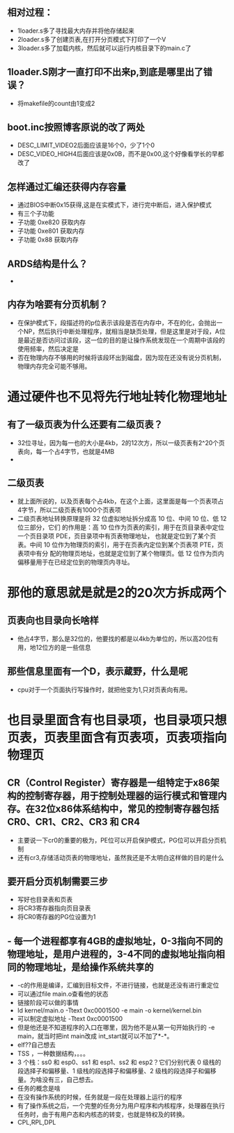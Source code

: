 ## 相对过程：
- 1loader.s多了寻找最大内存并将他存储起来
- 2loader.s多了创建页表,在打开分页模式下打印了一个V
- 3loader.s多了加载内核，然后就可以运行内核目录下的main.c了
## 1loader.S刚才一直打印不出来p,到底是哪里出了错误？
- 将makefile的count由1变成2

## boot.inc按照博客原说的改了两处
- DESC_LIMIT_VIDEO2后面应该是16个0，少了1个0
- DESC_VIDEO_HIGH4后面应该是0x0B，而不是0x00,这个好像看学长的早都改了

## 怎样通过汇编还获得内存容量
- 通过BIOS中断0x15获得,这是在实模式下，进行完中断后，进入保护模式
- 有三个子功能
- 子功能 0xe820 获取内存
- 子功能 0xe801 获取内存
- 子功能 0x88 获取内存

## ARDS结构是什么？
- 

## 内存为啥要有分页机制？
- 在保护模式下，段描述符的p位表示该段是否在内存中，不在的化，会抛出一个NP，然后执行中断处理程序，就相当是缺页处理，但是这里是对于段，A位是最近是否访问过该段，这一位的目的是让操作系统发现在一个周期中该段的使用频率，然后决定是
- 否在物理内存不够用的时候将该段环出到磁盘，因为现在还没有说分页机制，物理内存完全可能不够用。


# 通过硬件也不见将先行地址转化物理地址
## 有了一级页表为什么还要有二级页表？
- 32位寻址，因为每一也的大小是4kb，2的12次方，所以一级页表有2^20个页表向，每一个占4字节，也就是4MB
- 
## 二级页表
- 就上面所说的，以及页表每个占4kb，在这个上面，这里面是每一个页表项占4字节，所以二级页表有1000个页表项
- 二级页表地址转换原理是将 32 位虚拟地址拆分成高 10 位、中间 10 位、低 12 位三部分，它们
的作用是：高 10 位作为页表的索引，用于在页目录表中定位一个页目录项 PDE，页目录项中有页表物理地址，
也就是定位到了某个页表。中间 10 位作为物理页的索引，用于在页表内定位到某个页表项 PTE，页表项中有分
配的物理页地址，也就是定位到了某个物理页。低 12 位作为页内偏移量用于在已经定位到的物理页内寻址。
# 那他的意思就是就是2的20次方拆成两个
## 页表向也目录向长啥样
- 他占4字节，那么是32位的，他要找的都是以4kb为单位的，所以高20位有用，地12位方的是一些信息
## 那些信息里面有一个D，表示蔵野，什么是呢
- cpu对于一个页面执行写操作时，就把他变为1,只对页表向有用。

# 也目录里面含有也目录项，也目录项只想页表，页表里面含有页表项，页表项指向物理页

## CR（Control Register）寄存器是一组特定于x86架构的控制寄存器，用于控制处理器的运行模式和管理内存。在32位x86体系结构中，常见的控制寄存器包括 CR0、CR1、CR2、CR3 和 CR4
- 主要说一下cr0的重要的极为，PE位可以开启保护模式，PG位可以开启分页机制
- 还有cr3,存储活动页表的物理地址，虽然我还是不太明白这样做的目的是什么
## 要开启分页机制需要三步
- 写好也目录表和页表
- 将CR3寄存器指向页目录表
- 将CR0寄存器的PG位设置为1
## - 每一个进程都享有4GB的虚拟地址，0-3指向不同的物理地址，是用户进程的，3-4不同的虚拟地址指向相同的物理地址，是给操作系统共享的
- -c的作用是编译，汇编到目标文件，不进行链接，也就是还没有进行重定位
- 可以通过file main.o查看他的状态
- 链接阶段可以做的事情
- ld kernel/main.o -Ttext 0xc0001500 -e main -o kernel/kernel.bin
- 可以制定虚拟地址  -Ttext 0xc0001500 
- 但是他还是不知道程序的入口在哪里，因为他不是从第一句开始执行的 -e main，就当时把int main改成 int_start就可以不加了*-*。
- elf??自己想去
- TSS ，一种数据结构，。。。
- 3 个栈：ss0 和 esp0、ss1 和 esp1、ss2 和 esp2？它们分别代表 0 级栈的段选择子和偏移量、1 级栈的段选择子和偏移量、2 级栈的段选择子和偏移量。为啥没有三，自己想去。
- 任务的概念是啥
- 在没有操作系统的时候，任务就是一段在处理器上运行的程序
- 有了操作系统之后，一个完整的任务分为用户程序和内核程序，处理器在执行任务时，由于有用户态和内核态的转变，也就是特权及的转换。
- CPL,RPL,DPL
